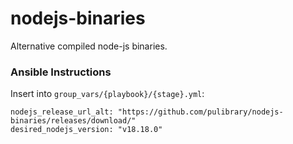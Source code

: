 # nodejs-binaries
Alternative compiled node-js binaries.

### Ansible Instructions

Insert into `group_vars/{playbook}/{stage}.yml`:
```
nodejs_release_url_alt: "https://github.com/pulibrary/nodejs-binaries/releases/download/"
desired_nodejs_version: "v18.18.0"
```
